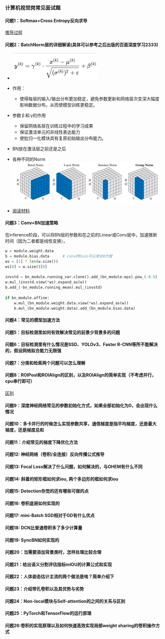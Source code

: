 ### 计算机视觉岗常见面试题

#### 问题1：Softmax+Cross Entropy反向求导
[推导过程](https://blog.csdn.net/jiajunlee/article/details/79665062)

#### 问题2：BatchNorm层的详细解读(具体可以参考之后出版的百面深度学习2333)
  + ![BatchNorm](./img/151566545899_.pic.jpg)
  + 作用：
    - 使得每层的输入/输出分布更加稳定，避免参数更新和网络层次变深大幅度影响数据分布。从而使模型训练更稳定。
  + 参数 β 和 γ的作用
    + 保留网络各层在训练过程中的学习成果
    + 保证激活单元的非线性表达能力 
    + 使批归一化模块具有复原初始输出分布能力。

  + BN放在激活层之前还是之后 
  + 各种不同的Norm![各种不同的Norm](./img/171566546190_.pic_hd.jpg)
  + [阅读材料](https://zhuanlan.zhihu.com/p/33173246)


#### 问题3：Conv+BN加速策略
在inference阶段，可以将BN层的参数和在之前的Linear或Conv层中，加速推断时间（因为二者都是线性变换）。
```python
w = module.weight.data
b = module.bias.data      # conv的bias可以用全0代替
ws = [1] * len(w.size())
ws[0] = w.size()[0]

invstd = bn_module.running_var.clone().add_(bn_module.eps).pow_(-0.5)
w.mul_(invstd.view(*ws).expand_as(w))
b.add_(-bn_module.running_mean).mul_(invstd)

if bn_module.affine:
    w.mul_(bn_module.weight.data.view(*ws).expand_as(w))
    b.mul_(bn_module.weight.data).add_(bn_module.bias.data)

```

#### 问题4：常见的模型加速方法

#### 问题5：目标检测里如何有效解决常见的前景少背景多的问题

#### 问题6：目标检测里有什么情况是SSD、YOLOv3、Faster R-CNN等所不能解决的，假设网络拟合能力无限强

#### 问题7：分类和检索两个问题可以怎么理解

#### 问题8：ROIPool和ROIAlign的区别，以及ROIAlign的简单实现（不考虑并行，cpu串行即可）
 [区别](https://blog.csdn.net/kk123k/article/details/86563425)

#### 问题9：深度神经网络常见的参数初始化方式，如果全部初始化为0，会出现什么情况

#### 问题10：多卡并行的时候怎么实现参数共享，通信梯度是指平均梯度，还是最大梯度，还是梯度总和

#### 问题11：介绍常见的梯度下降优化方法

#### 问题12: 神经网络（卷积/全连接）反向传播公式推导

#### 问题13: Focal Loss解决了什么问题，如何解决的，与OHEM有什么不同

#### 问题14: 斜着的矩形框如何求iou, 两个多边形的框如何求iou

#### 问题15: Detection你觉的还有哪些可做的点

#### 问题16: 卷积底层如何实现的

#### 问题17: mini-Batch SGD相对于GD有什么优点

#### 问题18: DCN比普通卷积多了多少计算量

#### 问题19: SyncBN如何实现的

#### 问题20：当需要添加背景类时，怎样处理比较合理

#### 问题21：给出语义分割评估指标mIOU的计算公式和实现

#### 问题22：人体姿态估计主流的两个做法是啥？简单介绍下

#### 问题23：介绍带孔卷积以及其优势与劣势

#### 问题24：Non-local模块与Self-attention的之间的关系与区别

#### 问题25：PyTorch和TensorFlow的运行原理

#### 问题26:卷积的实现原理以及如何快速高效实现局部weight sharing的卷积操作方式

